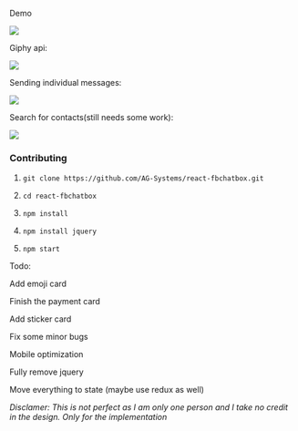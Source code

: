 Demo

![](http://i.imgur.com/udEs769.gif)


Giphy api:

![](http://i.imgur.com/FatG5G0.gif)

Sending individual messages:

![](http://i.imgur.com/Mr1Tp1G.gif)

Search for contacts(still needs some work):

![](http://i.imgur.com/29eDNAC.gif)

### Contributing

1) `git clone https://github.com/AG-Systems/react-fbchatbox.git`

2) `cd react-fbchatbox`

3) `npm install`

4) `npm install jquery`

5) `npm start`


Todo:

Add emoji card

Finish the payment card

Add sticker card

Fix some minor bugs

Mobile optimization

Fully remove jquery

Move everything to state (maybe use redux as well)

*Disclamer: This is not perfect as I am only one person and I take no credit in the design. Only for the implementation*
